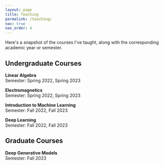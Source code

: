 ```yaml
---
layout: page
title: Teaching
permalink: /teaching/
nav: true
nav_order: 4
---
```


Here's a snapshot of the courses I've taught, along with the corresponding academic year or semester.

## Undergraduate Courses

**Linear Algebra** <br>
Semester: Spring 2022, Spring 2023<br>

**Electromagnetics** <br>
Semester: Spring 2022, Spring 2023<br>

**Introduction to Machine Learning** <br>
Semester: Fall 2022, Fall 2023<br>

**Deep Learning** <br>
Semester: Fall 2022, Fall 2023<br>

## Graduate Courses

**Deep Generative Models** <br>
Semester: Fall 2023
